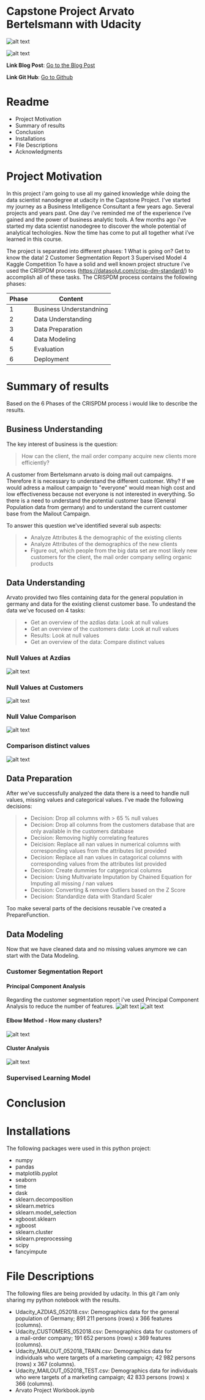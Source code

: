 Capstone Project Arvato Bertelsmann with Udacity
==========

![alt text](https://www.roadtovr.com/wp-content/uploads/2017/10/udacity-logo.png)


![alt text](https://www.bertelsmann.de/media/news-und-media/logos/sg-logo-afs_teaser_2_3_lt_768_retina.gif)

**Link Blog Post**: 
[Go to the Blog Post](https://hendrik-carius.medium.com/the-final-step-to-become-a-data-scientist-nanodegree-capstone-project-arvato-bertelsmann-cc7fee5f286)

**Link Git Hub**: 
[Go to Github](https://github.com/henca312/FinalProject/)


**Readme**
==========
- Project Motivation
- Summary of results
- Conclusion
- Installations
- File Descriptions
- Acknowledgments

Project Motivation
==========
In this project i'am going to use all my gained knowledge while doing the data scientist nanodegree at udacity in the Capstone Project. I've started my journey as a Business Intelligence Consultant a few years ago. Several projects and years past. One day i’ve reminded me of the experience i’ve gained and the power of business analytic tools. A few months ago i’ve started my data scientist nanodegree to discover the whole potential of analytical techologies. Now the time has come to put all together what i’ve learned in this course.

The project is separated into different phases:
1 What is going on? Get to know the data!
2 Customer Segmentation Report
3 Supervised Model
4 Kaggle Competition
To have a solid and well known project structure i’ve used the CRISPDM process (https://datasolut.com/crisp-dm-standard/) to accomplish all of these tasks. The CRISPDM process contains the following phases:

| Phase  | Content |
| ------------- | ------------- |
| 1  | Business Understandning  |
| 2  | Data Understanding  |
| 3 | Data Preparation |
| 4 | Data Modeling |
| 5 | Evaluation |
| 6 | Deployment|

Summary of results
==========
Based on the 6 Phases of the CRISPDM process i would like to describe the results.
## Business Understanding
The key interest of business is the question:
> How can the client, the mail order company acquire new clients more efficiently?

A customer from Bertelsmann arvato is doing mail out campaigns. Therefore it is necessary to understand the different customer. 
Why? If we would adress a mailout campaign to "everyone" would mean high cost and low effectiveness because not everyone is not interested in everything.
So there is a need to understand the potential customer base (General Population data from germany) and to understand the current customer base from the Mailout Campaign.

To answer this question we've identified several sub aspects:
> * Analyze Attributes & the demographic of the existing clients 
> * Analyze Attributes of the demographics of the new clients
> * Figure out, which people from the big data set are most likely new customers for the client, the mail order company selling organic products

## Data Understanding
Arvato provided two files containing data for the general population in germany and data for the existing clienst customer base.
To undestand the data we've focused on 4 tasks:
> * Get an overview of the azdias data: Look at null values
> * Get an overview of the customers data: Look at null values
> * Results: Look at null values
> * Get an overview of the data: Compare distinct values
### Null Values at Azdias
![alt text](https://github.com/henca312/FinalProject/blob/main/Images/Azdias_Null_Value.png?raw=true)
### Null Values at Customers
![alt text](https://github.com/henca312/FinalProject/blob/main/Images/Customers_Null_Value.png?raw=true)
### Null Value Comparison
![alt text](https://github.com/henca312/FinalProject/blob/main/Images/Null%20Value%20Comparison.png?raw=true)
### Comparison distinct values
![alt text](https://github.com/henca312/FinalProject/blob/main/Images/CompareDistinctValues.png?raw=true)

## Data Preparation
After we've successfully analyzed the data there is a need to handle null values, missing values and categorical values.
I've made the following decisions:

> * Decision: Drop all columns with > 65 % null values
> * Decision: Drop all columns from the customers database that are only available in the customers database
> * Decision: Removing highly correlating features
> * Deicision: Replace all nan values in numerical columns with corresponding values from the attributes list provided
> * Decision: Replace all nan values in catagorical columns with corresponding values from the attributes list provided
> * Decision: Create dummies for catgegorical columns
> * Decision: Using Multivariate Imputation by Chained Equation for Imputing all missing / nan values
> * Decision: Converting & remove Outliers based on the Z Score
> * Decision: Standardize data with Standard Scaler

Too make several parts of the decisions reusable i've created a PrepareFunction.

## Data Modeling
Now that we have cleaned data and no missing values anymore we can start with the Data Modeling.

### Customer Segmentation Report

#### Principal Component Analysis
Regarding the customer segmentation report i've used Principal Component Analysis to reduce the number of features.
![alt text](https://github.com/henca312/FinalProject/blob/main/Images/PCA.png?raw=true)
![alt text](https://github.com/henca312/FinalProject/blob/main/Images/Explained%20Variance%20by%20Features.PNG?raw=true)

#### Elbow Method - How many clusters?
![alt text](https://github.com/henca312/FinalProject/blob/main/Images/ELBOW.png?raw=true)

#### Cluster Analysis
![alt text](https://github.com/henca312/FinalProject/blob/main/Images/Analyze%20Cluster.png?raw=true)


### Supervised Learning Model


Conclusion
==========

Installations
==========
The following packages were used in this python project:
* numpy 
* pandas
* matplotlib.pyplot
* seaborn 
* time
* dask 
* sklearn.decomposition
* sklearn.metrics 
* sklearn.model_selection  
* xgboost.sklearn   
* xgboost  
* sklearn.cluster  
* sklearn.preprocessing 
* scipy 
* fancyimpute 


File Descriptions
==========
The following files are being provided by udacity. In this git i'am only sharing my python notebook with the results.
* Udacity_AZDIAS_052018.csv: Demographics data for the general population of Germany; 891 211 persons (rows) x 366 features (columns).
* Udacity_CUSTOMERS_052018.csv: Demographics data for customers of a mail-order company; 191 652 persons (rows) x 369 features (columns).
* Udacity_MAILOUT_052018_TRAIN.csv: Demographics data for individuals who were targets of a marketing campaign; 42 982 persons (rows) x 367 (columns).
* Udacity_MAILOUT_052018_TEST.csv: Demographics data for individuals who were targets of a marketing campaign; 42 833 persons (rows) x 366 (columns).
* Arvato Project Workbook.ipynb







